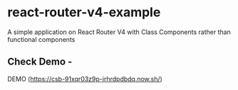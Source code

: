 # react-router-v4-example
A simple application on React Router V4 with Class Components rather than functional components

## Check Demo - 

DEMO (https://csb-91xqr03z9p-jrhrdpdbdq.now.sh/)
